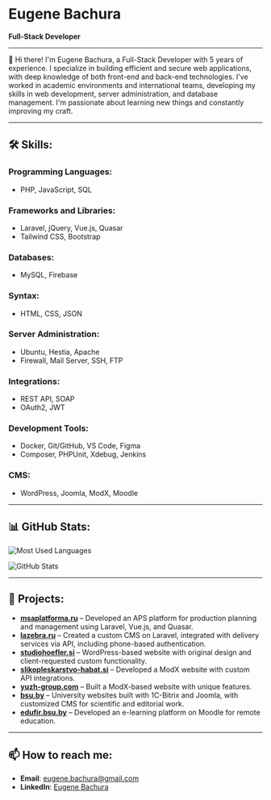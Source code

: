 # Eugene Bachura

**Full-Stack Developer**

---

👋 Hi there! I'm Eugene Bachura, a Full-Stack Developer with 5 years of experience. I specialize in building efficient and secure web applications, with deep knowledge of both front-end and back-end technologies. I've worked in academic environments and international teams, developing my skills in web development, server administration, and database management. I'm passionate about learning new things and constantly improving my craft.

---

## 🛠 Skills:

### Programming Languages:
- PHP, JavaScript, SQL

### Frameworks and Libraries:
- Laravel, jQuery, Vue.js, Quasar
- Tailwind CSS, Bootstrap

### Databases:
- MySQL, Firebase

### Syntax:
- HTML, CSS, JSON

### Server Administration:
- Ubuntu, Hestia, Apache
- Firewall, Mail Server, SSH, FTP

### Integrations:
- REST API, SOAP
- OAuth2, JWT

### Development Tools:
- Docker, Git/GitHub, VS Code, Figma
- Composer, PHPUnit, Xdebug, Jenkins

### CMS:
- WordPress, Joomla, ModX, Moodle

---

## 📊 GitHub Stats:

![Most Used Languages](https://github-readme-stats.vercel.app/api/top-langs/?username=EugeneBachura&layout=compact)

![GitHub Stats](https://github-readme-stats.vercel.app/api?username=EugeneBachura&show_icons=true)

---

## 🔗 Projects:

- **[msaplatforma.ru](http://msaplatforma.ru/)** – Developed an APS platform for production planning and management using Laravel, Vue.js, and Quasar.
- **[lazebra.ru](http://lazebra.ru/)** – Created a custom CMS on Laravel, integrated with delivery services via API, including phone-based authentication.
- **[studiohoefler.si](http://studiohoefler.si/)** – WordPress-based website with original design and client-requested custom functionality.
- **[slikopleskarstvo-habat.si](http://slikopleskarstvo-habat.si/)** – Developed a ModX website with custom API integrations.
- **[yuzh-group.com](http://yuzh-group.com/)** – Built a ModX-based website with unique features.
- **[bsu.by](http://bsu.by/)** – University websites built with 1C-Bitrix and Joomla, with customized CMS for scientific and editorial work.
- **[edufir.bsu.by](http://edufir.bsu.by/)** – Developed an e-learning platform on Moodle for remote education.

---

## 📫 How to reach me:
- **Email**: eugene.bachura@gmail.com
- **LinkedIn**: [Eugene Bachura](https://www.linkedin.com/in/eu-bachura/)
